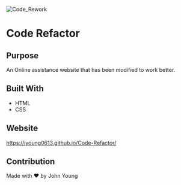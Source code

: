 ![Code_Rework](https://user-images.githubusercontent.com/87405768/132860375-0f0d77bf-6a3c-44b3-b362-9f2b2b55783c.png)
# Code Refactor

## Purpose
An Online assistance website that has been modified to work better.

## Built With
* HTML
* CSS

## Website
https://jyoung0613.github.io/Code-Refactor/

## Contribution
Made with ❤️ by John Young
